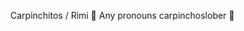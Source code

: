 Carpinchitos / Rimi
🦭 Any pronouns
carpinchoslober 💌


<!---
Carpinchitos/Carpinchitos is a ✨ special ✨ repository because its `README.md` (this file) appears on your GitHub profile.
You can click the Preview link to take a look at your changes.
--->
